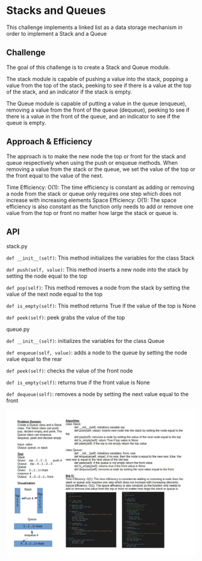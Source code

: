 # Stacks and Queues

This challenge implements a linked list as a data storage mechanism in order to implement a Stack and a Queue

## Challenge

The goal of this challenge is to create a Stack and Queue module.

The stack module is capable of pushing a value into the stack, popping a value from the top of the stack, peeking to see if there is a value at the top of the stack, and an indicator if the stack is empty.

The Queue module is capable of putting a value in the queue (enqueue), removing a value from the front of the queue (dequeue), peeking to see if there is a value in the front of the queue, and an indicator to see if the queue is empty.

## Approach & Efficiency

The approach is to make the new node the top or front for the stack and queue respectively when using the push or enqueue methods. When removing a value from the stack or the queue, we set the value of the top or the front equal to the value of the next.

Time Efficiency: O(1): The time efficiency is constant as adding or removing a node from the stack or queue only requires one step which does not increase with increasing elements
Space Efficiency: O(1): The space efficiency is also constant as the function only needs to add or remove one value from the top or front no matter how large the stack or queue is.

## API

stack.py

`def __init__(self)`: This method initializes the variables for the class Stack

`def push(self, value)`: This method inserts a new node into the stack by setting the node equal to the top

`def pop(self)`: This method removes a node from the stack by setting the value of the next node equal to the top

`def is_empty(self)`: This method returns True if the value of the top is None

`def peek(self)`: peek grabs the value of the top

queue.py

`def __init__(self)`: initializes the variables for the class Queue

`def enqueue(self, value)`: adds a node to the queue by setting the node value equal to the rear

`def peek(self)`: checks the value of the front node

`def is_empty(self)`: returns true if the front value is None

`def dequeue(self)`: removes a node by setting the next value equal to the front

![Challenge 10 Whiteboard](challenge10.jpg)
